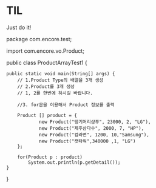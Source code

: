 # TIL
Just do it!

package com.encore.test;

import com.encore.vo.Product;

public class ProductArrayTest1 {

	public static void main(String[] args) {
		// 1.Product Type의 배열을 3개 생성
		// 2.Product를 3개 생성
		// 1, 2를 한번에 하시길 바랍니다.
		
		//3. for문을 이용해서 Product 정보를 출력
		
		Product [] product = {
				new Product("댕기머리샴푸", 23000, 2, "LG"),
				new Product("제주삼다수", 2000, 7, "HP"),
				new Product("컵라면", 1200, 10,"Samsung"),
				new Product("캣타워",340000 ,1, "LG")
		};
		
		for(Product p : product)
			System.out.println(p.getDetail());
	}

}
